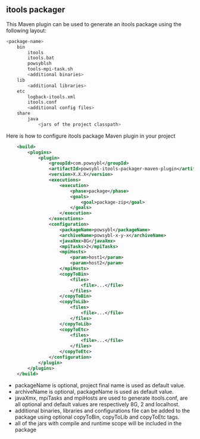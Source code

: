 itools packager 
---------------
This Maven plugin can be used to generate an itools package using the following layout:
```bash
<package-name>
    bin
        itools
        itools.bat
        powsyblsh
        tools-mpi-task.sh
        <additional binaries>
    lib
        <additional libraries>
    etc
        logback-itools.xml
        itools.conf
        <additional config files>
    share
        java
            <jars of the project classpath>
```

Here is how to configure itools package Maven plugin in your project
```xml
    <build>
        <plugins>
            <plugin>
                <groupId>com.powsybl</groupId>
                <artifactId>powsybl-itools-packager-maven-plugin</artifactId>
                <version>X.X.X</version>
                <executions>
                    <execution>
                        <phase>package</phase>
                        <goals>
                            <goal>package-zip</goal>
                        </goals>
                    </execution>
                </executions>
                <configuration>
                    <packageName>powsybl</packageName>
                    <archiveName>powsybl-x-y-x</archiveName>
                    <javaXmx>8G</javaXmx>
                    <mpiTasks>2</mpiTasks>
                    <mpiHosts>
                        <param>host1</param>
                        <param>host2</param>
                    </mpiHosts>
                    <copyToBin>
                        <files>
                            <file>...</file>
                        </files>
                    </copyToBin>
                    <copyToLib>
                        <files>
                            <file>...</file>
                        </files>
                    </copyToLib>
                    <copyToEtc>
                        <files>
                            <file>...</file>
                        </files>
                    </copyToEtc>
                </configuration>
            </plugin>
        </plugins>
    </build>
```

- packageName is optional, project final name is used as default value.
- archiveName is optional, packageName is used as default value.
- javaXmx, mpiTasks and mpiHosts are used to generate itools.conf, are all optional and default values are respectively 8G, 2 and localhost.
- additional binaries, libraries and configurations file can be added to the package using optional copyToBin, copyToLib and copyToEtc tags.
- all of the jars with compile and runtime scope will be included in the package

